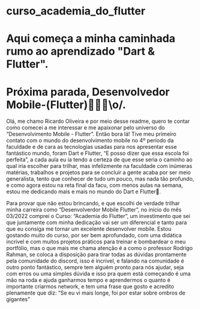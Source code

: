 # curso_academia_do_flutter
# Aqui começa a minha caminhada rumo ao aprendizado "Dart & Flutter".
# Próxima parada, Desenvolvedor Mobile-(Flutter)💙💜💚\o/.

 
 Olá, me chamo Ricardo Oliveira e por meio desse readme, quero te contar como comecei 
 a me interessar e me apaixonar pelo universo do “Desenvolvimento Mobile - Flutter”. 
 Então bora lá! Tive meu primeiro contato com o mundo do desenvolvimento mobile no 
 4º período da faculdade e de cara as tecnologias usadas para nos apresentar esse 
 fantástico mundo, foram Dart e Flutter, “E posso dizer que essa escola foi perfeita”, 
 a cada aula eu ia tendo a certeza de que esse seria o caminho ao qual iria escolher 
 para trilhar, mas infelizmente na faculdade com inúmeras matérias, trabalhos e 
 projetos para se concluir a gente acaba por ser meio generalista, tento que conhecer 
 de tudo um pouco, mas nada tão profundo, e como agora estou na reta final da facu, 
 com menos aulas na semana, estou me dedicando mais e mais no mundo do Dart e Flutter💙.
 
Para provar que não estou brincando, e que escolhi de verdade trilhar minha carreira 
como “Desenvolverdor Mobile Flutter”, no início do mês 03/2022 comprei o Curso: 
“Academia do Flutter”, um investimento que sei que juntamente com minha dedicação 
vai ser um diferencial e tanto para que eu consiga me tornar um excelente desenvolver 
mobile. Estou gostando muito do curso, por ser bem aprofundado, com uma didática 
incrível e com muitos projetos práticos para treinar e bombardear o meu portfólio, 
mas o que mais me chama atenção é a como o professor Rodrigo Rahman, se coloca a 
disposição para tirar todas as dúvidas prontamente pela comunidade do discord, 
isso é incrível, e falando na comunidade é outro ponto fantástico, sempre tem 
alguém pronto para nós ajudar, seja com erros ou uma simples dúvida e isso pra 
quem está começando é uma mão na roda e ajuda ganharmos tempo e aprendermos o 
quanto é importante criarmos network, e tem uma frase que gosto e acredito 
plenamente que diz: “Se eu vi mais longe, foi por estar sobre ombros de gigantes”
